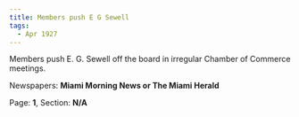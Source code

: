 ```yaml
---  
title: Members push E G Sewell  
tags:  
  - Apr 1927  
---  
```

  
Members push E. G. Sewell off the board in irregular Chamber of Commerce meetings.  
  
Newspapers: **Miami Morning News or The Miami Herald**  
  
Page: **1**, Section: **N/A** 
